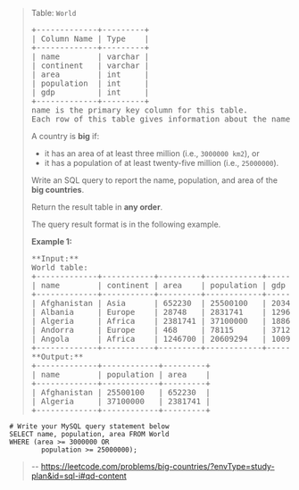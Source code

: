 > Table: `World`
> 
> <pre>+-------------+---------+
> | Column Name | Type    |
> +-------------+---------+
> | name        | varchar |
> | continent   | varchar |
> | area        | int     |
> | population  | int     |
> | gdp         | int     |
> +-------------+---------+
> name is the primary key column for this table.
> Each row of this table gives information about the name of a country, the continent to which it belongs, its area, the population, and its GDP value.
> </pre>
> 
> A country is **big** if:
> 
> *   it has an area of at least three million (i.e., `3000000 km2`), or
> *   it has a population of at least twenty-five million (i.e., `25000000`).
> 
> Write an SQL query to report the name, population, and area of the **big countries**.
> 
> Return the result table in **any order**.
> 
> The query result format is in the following example.
> 
> **Example 1:**
> 
> <pre>**Input:** 
> World table:
> +-------------+-----------+---------+------------+--------------+
> | name        | continent | area    | population | gdp          |
> +-------------+-----------+---------+------------+--------------+
> | Afghanistan | Asia      | 652230  | 25500100   | 20343000000  |
> | Albania     | Europe    | 28748   | 2831741    | 12960000000  |
> | Algeria     | Africa    | 2381741 | 37100000   | 188681000000 |
> | Andorra     | Europe    | 468     | 78115      | 3712000000   |
> | Angola      | Africa    | 1246700 | 20609294   | 100990000000 |
> +-------------+-----------+---------+------------+--------------+
> **Output:** 
> +-------------+------------+---------+
> | name        | population | area    |
> +-------------+------------+---------+
> | Afghanistan | 25500100   | 652230  |
> | Algeria     | 37100000   | 2381741 |
> +-------------+------------+---------+</pre>
>
```
# Write your MySQL query statement below
SELECT name, population, area FROM World
WHERE (area >= 3000000 OR 
        population >= 25000000);
```
> -- https://leetcode.com/problems/big-countries/?envType=study-plan&id=sql-i#qd-content
